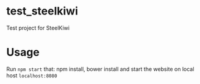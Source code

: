 # test_steelkiwi
Test project for SteelKiwi
# Usage
Run `npm start` that: npm install, bower install and start the website on local host `localhost:8080`
